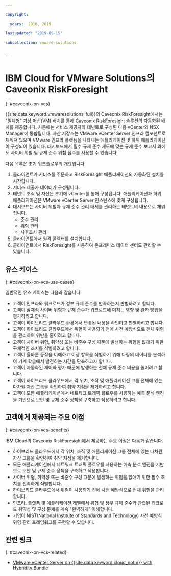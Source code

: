 ```yaml
---

copyright:

  years:  2016, 2019

lastupdated: "2019-05-15"

subcollection: vmware-solutions


---
```


# IBM Cloud for VMware Solutions의 Caveonix RiskForesight
{: #caveonix-on-vcs}

{{site.data.keyword.vmwaresolutions_full}}의 Caveonix RiskForesight에서는 "일체형" 가상 머신(VM) 배치를 통해 Caveonix RiskForesight 솔루션의 자동화된 배치를 제공합니다. 처음에는 서비스 제공자와 테넌트로 구성된 다음 vCenter와 NSX Manager에 통합됩니다. 자산 저장소는 VMware vCenter Server 인프라 컴포넌트로 채워져 있으며 VMware 인프라 플랫폼을 나타내는 애플리케이션 및 하위 애플리케이션이 구성되어 있습니다. 대시보드에서 필수 규제 준수 제도에 맞는 규제 준수 보고서 외에도 사이버 위험 및 규제 준수 위험 점수를 사용할 수 있습니다.

다음 목록은 초기 워크플로우의 개요입니다.
1.	클라이언트가 서비스를 주문하고 RiskForesight 애플리케이션의 자동화된 설치를 시작합니다.
2.	서비스 제공자 데이터가 구성됩니다.
3.	테넌트 조직 및 자산은 초기에 vCenter를 통해 구성됩니다. 애플리케이션과 하위 애플리케이션은 VMware vCenter Server 인스턴스에 맞게 구성됩니다.
4.	대시보드는 사이버 위험과 규제 준수 관리 태세를 관리하는 테넌트의 내용으로 채워집니다.
    - 준수 관리
    - 위험 관리
    - 사후조사 관리
5.	클라이언트에서 원격 콜렉터를 설치합니다.
6.	클라이언트에서 RiskForesight를 사용하여 온프레미스 데이터 센터도 관리할 수 있습니다.


## 유스 케이스
{: #caveonix-on-vcs-use-cases}

일반적인 유스 케이스는 다음과 같습니다.
- 고객이 인프라와 워크로드가 정부 규제 준수를 만족하는지 판별하려고 합니다.
-	고객이 잠재적 사이버 위험과 규제 준수가 워크로드에 미치는 영향 및 완화 방법을 평가하려고 합니다.
-	고객이 하이브리드 클라우드 환경에서 변경된 내용을 확인하고 판별하려고 합니다.
-	고객이 하이브리드 클라우드에서 위험이 사용되기 전에 사전 예방식으로 전체 위험을 관리하여 위반을 줄이려고 합니다.
-	고객이 사이버 위협, 취약성 또는 비준수 구성 때문에 발생하는 위험을 없애기 위한 구체적인 조치를 식별하려고 합니다.
-	고객이 올바른 동작을 이해하고 이상 항목을 식별하기 위해 다량의 데이터를 분석하여 기계 학습에서 발견하는 시간을 단축하고자 합니다.
-	고객이 자동화된 제어와 평가 때문에 발생하는 전체 규제 준수 비용을 줄이려고 합니다.
-	고객이 하이브리드 클라우드에서 각 위치, 조직 및 애플리케이션 그룹 전체에 있는 다차원 자산 그룹을 확인하여 취약 지점을 제거하려고 합니다.
-	고객이 모든 애플리케이션에서 네트워크 트래픽 플로우를 사용하는 예측 분석 엔진을 기반으로 보안 및 규제 준수 정책을 구축하고 적용하려고 합니다.

## 고객에게 제공되는 주요 이점
{: #caveonix-on-vcs-benefits}

IBM Cloud의 Caveonix RiskForesight에서 제공하는 주요 이점은 다음과 같습니다. 
-	하이브리드 클라우드에서 각 위치, 조직 및 애플리케이션 그룹 전체에 있는 다차원 자산 그룹을 확인하여 취약 지점을 제거합니다.
-	모든 애플리케이션에서 네트워크 트래픽 플로우를 사용하는 예측 분석 엔진을 기반으로 보안 및 규제 준수 정책을 구축하고 적용합니다.
-	사이버 위협, 취약성 또는 비준수 구성 때문에 발생하는 위험을 없애기 위한 필수 조치를 신속하게 식별합니다.
-	하이브리드 클라우드에서 위험이 사용되기 전에 사전 예방식으로 전체 위험을 관리합니다.
-	인프라, 플랫폼 및 애플리케이션 레벨에서 위협 및 정부 규제 준수와 관련된 워크로드 취약성 및 구성 문제를 계속 "완벽하게" 이해합니다.
-	기업이 NIST(National Institute of Standards and Technology) 사전 예방식 위험 관리 프레임워크를 구현할 수 있습니다.

## 관련 링크
{: #caveonix-on-vcs-related}

*   [VMware vCenter Server on {{site.data.keyword.cloud_notm}} with Hybridity Bundle](/docs/services/vmwaresolutions/archiref/vcs?topic=vmware-solutions-vcs-hybridity-intro)
